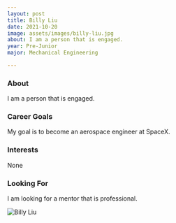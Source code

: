```yaml
---
layout: post
title: Billy Liu 
date: 2021-10-20
image: assets/images/billy-liu.jpg
about: I am a person that is engaged.
year: Pre-Junior
major: Mechanical Engineering

---
```


### About

I am a person that is engaged.

### Career Goals

My goal is to become an aerospace engineer at SpaceX.

### Interests

None

### Looking For

I am looking for a mentor that is professional. 

<div class="text-center my-5">
    <img src="https://sase-drexel.github.io/mentorship-2021/assets/images/billy-liu.jpg" alt="Billy Liu" class="rounded post-img" />
</div>
